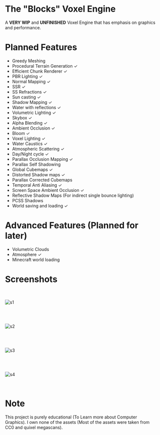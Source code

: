 # The "Blocks" Voxel Engine
A **VERY WIP** and **UNFINISHED** Voxel Engine that has emphasis on graphics and performance.

# Planned Features
- Greedy Meshing
- Procedural Terrain Generation ✓   
- Efficient Chunk Renderer ✓
- PBR Lighting ✓
- Normal Mapping ✓
- SSR ✓
- SS Refractions ✓
- Sun casting ✓
- Shadow Mapping ✓
- Water with reflections ✓
- Volumetric Lighting ✓
- Skybox ✓
- Alpha Blending ✓
- Ambient Occlusion ✓
- Bloom ✓ 
- Voxel Lighting ✓
- Water Caustics ✓
- Atmospheric Scattering ✓
- Day/Night cycle ✓
- Parallax Occlusion Mapping ✓
- Parallax Self Shadowing
- Global Cubemaps ✓
- Distorted Shadow maps ✓
- Parallax Corrected Cubemaps
- Temporal Anti Aliasing ✓
- Screen Space Ambient Occlusion ✓
- Reflective Shadow Maps (For indirect single bounce lighting)
- PCSS Shadows
- World saving and loading ✓

# Advanced Features (Planned for later) 
- Volumetric Clouds
- Atmosphere ✓
- Minecraft world loading

# Screenshots

</br>

![s1](https://github.com/swr06/Blocks/blob/main/Screenshots/1.png)

</br>

</br>

![s2](https://github.com/swr06/Blocks/blob/main/Screenshots/2.png)

</br>

</br>

![s3](https://github.com/swr06/Blocks/blob/main/Screenshots/3.png)

</br>

</br>

![s4](https://github.com/swr06/Blocks/blob/main/Screenshots/4.png)

</br>

# Note 
This project is purely educational (To Learn more about Computer Graphics). I own none of the assets (Most of the assets were taken from CC0 and quixel megascans). </br>
